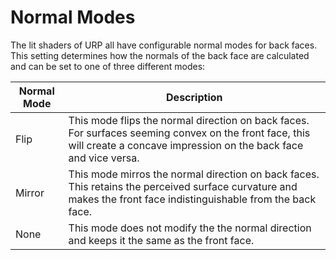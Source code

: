 # Normal Modes
The lit shaders of URP all have configurable normal modes for back faces. This setting determines how the normals of the back face are calculated and can be set to one of three different modes:

 Normal Mode                  | Description                                                  |
| --------------------------- | ------------------------------------------------------------ |
| Flip                        | This mode flips the normal direction on back faces. For surfaces seeming convex on the front face, this will create a concave impression on the back face and vice versa.
| Mirror                      | This mode mirros the normal direction on back faces. This retains the perceived surface curvature and makes the front face indistinguishable from the back face.
| None                        | This mode does not modify the the normal direction and keeps it the same as the front face.
